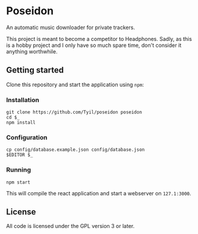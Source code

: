 # Poseidon
An automatic music downloader for private trackers.

This project is meant to become a competitor to Headphones. Sadly, as this is a
hobby project and I only have so much spare time, don't consider it anything
worthwhile.

## Getting started
Clone this repository and start the application using `npm`:

### Installation
```
git clone https://github.com/Tyil/poseidon poseidon
cd $_
npm install
```

### Configuration
```
cp config/database.example.json config/database.json
$EDITOR $_
```

### Running
```
npm start
```

This will compile the react application and start a webserver on `127.1:3000`.

## License
All code is licensed under the GPL version 3 or later.


